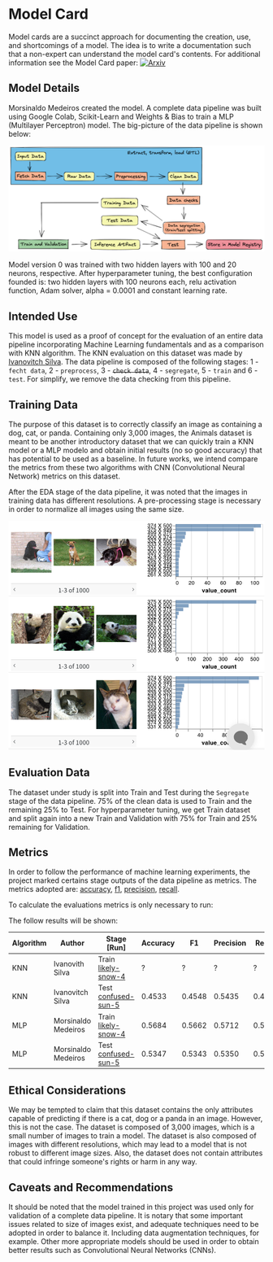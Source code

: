 # Model Card
Model cards are a succinct approach for documenting the creation, use, and shortcomings of a model. The idea is to write a documentation such that a non-expert can understand the model card's contents. For additional information see the Model Card paper: [![Arxiv](https://img.shields.io/badge/paper-arxiv-red)](https://arxiv.org/pdf/1810.03993.pdf)

## Model Details
Morsinaldo Medeiros created the model. A complete data pipeline was built using Google Colab, Scikit-Learn and Weights & Bias to train a MLP (Multilayer Perceptron) model. The big-picture of the data pipeline is shown below:

<center><img width="800" src="./images/workflow.png"></center>

Model version 0 was trained with two hidden layers with 100 and 20 neurons, respective. After hyperparameter tuning, the best configuration founded is: two hidden layers with 100 neurons each, relu activation function, Adam solver, alpha = 0.0001 and constant learning rate.

## Intended Use

This model is used as a proof of concept for the evaluation of an entire data pipeline incorporating Machine Learning fundamentals and as a comparison with KNN algorithm. The KNN evaluation on this dataset was made by [Ivanovitch Silva](https://github.com/ivanovitchm/embedded.ai/tree/main/lessons/week_05/first_classifier#training-data). The data pipeline is composed of the following stages: 1 - `fecht data`, 2 - `preprocess`, 3 - <s>`check data`</s>, 4 - `segregate`, 5 - `train` and 6 - `test`. For simplify, we remove the data checking from this pipeline.

## Training Data

The purpose of this dataset is to correctly classify an image as containing a dog, cat, or panda. Containing only 3,000 images, the Animals dataset is meant to be another introductory dataset that we can quickly train a KNN model or a MLP modelo and obtain initial results (no so good accuracy) that has potential to be used as a baseline. In future works, we intend compare the metrics from these two algorithms with CNN (Convolutional Neural Network) metrics on this dataset.

After the EDA stage of the data pipeline, it was noted that the images in training data has different resolutions. A pre-processing stage is necessary in order to normalize all images using the same size.

<center><img width="800" src="./images/EDA.png"></center>

## Evaluation Data

The dataset under study is split into Train and Test during the `Segregate` stage of the data pipeline. 75% of the clean data is used to Train and the remaining 25% to Test. For hyperparameter tuning, we get Train dataset  and split again into a new Train and Validation with 75% for Train and 25% remaining for Validation.

## Metrics
In order to follow the performance of machine learning experiments, the project marked certains stage outputs of the data pipeline as metrics. The metrics adopted are: [accuracy](https://scikit-learn.org/stable/modules/generated/sklearn.metrics.accuracy_score.html), [f1](https://scikit-learn.org/stable/modules/generated/sklearn.metrics.f1_score.html#sklearn.metrics.f1_score), [precision](https://scikit-learn.org/stable/modules/generated/sklearn.metrics.precision_score.html#sklearn.metrics.precision_score), [recall](https://scikit-learn.org/stable/modules/generated/sklearn.metrics.recall_score.html#sklearn.metrics.recall_score).

To calculate the evaluations metrics is only necessary to run:

The follow results will be shown:

 **Algorithm**  |  **Author** |  **Stage [Run]**                        | **Accuracy** | **F1** | **Precision** | **Recall** | 
----------------|------------|---------------------------------|--------------|--------|---------------|------------|
 KNN    |  Ivanovith Silva | Train [likely-snow-4](https://wandb.ai/ivanovitch-silva/first_image_classifier/runs/2ebl5jzc?workspace=user-ivanovitch-silva) | ?      | ? | ?        | ?     |  
 KNN    | Ivanovitch Silva | Test [confused-sun-5](https://wandb.ai/ivanovitch-silva/first_image_classifier/runs/e8bwl5wq?workspace=user-ivanovitch-silva)  | 0.4533      | 0.4548 | 0.5435        | 0.4533     |
  MLP    |  Morsinaldo Medeiros | Train [likely-snow-4](https://wandb.ai/ivanovitch-silva/first_image_classifier/runs/2ebl5jzc?workspace=user-ivanovitch-silva) | 0.5684      | 0.5662 | 0.5712        | 0.5684     |  
 MLP    | Morsinaldo Medeiros | Test [confused-sun-5](https://wandb.ai/ivanovitch-silva/first_image_classifier/runs/e8bwl5wq?workspace=user-ivanovitch-silva)  | 0.5347      | 0.5343 | 0.5350        | 0.5347     |

 ## Ethical Considerations

 We may be tempted to claim that this dataset contains the only attributes capable of predicting if there is a cat, dog or a panda in an image. However, this is not the case. The dataset is composed of 3,000 images, which is a small number of images to train a model. The dataset is also composed of images with different resolutions, which may lead to a model that is not robust to different image sizes. Also, the dataset does not contain attributes that could infringe someone's rights or harm in any way.

 ## Caveats and Recommendations

 It should be noted that the model trained in this project was used only for validation of a complete data pipeline. It is notary that some important issues related to size of images exist, and adequate techniques need to be adopted in order to balance it. Including data augmentation techniques, for example. Other more appropriate models should be used in order to obtain better results such as Convolutional Neural Networks (CNNs).


